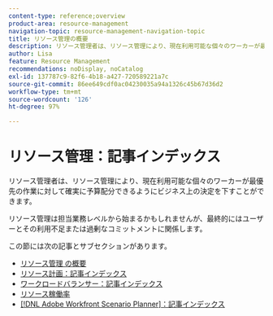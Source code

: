 ```yaml
---
content-type: reference;overview
product-area: resource-management
navigation-topic: resource-management-navigation-topic
title: リソース管理の概要
description: リソース管理者は、リソース管理により、現在利用可能な個々のワーカーが最優先の作業に対して確実に予算配分できるようにビジネス上の決定を下すことができます。リソース管理は担当業務レベルから始まるかもしれませんが、最終的にはユーザーとその利用不足または過剰なコミットメントに関係します。
author: Lisa
feature: Resource Management
recommendations: noDisplay, noCatalog
exl-id: 137787c9-82f6-4b18-a427-720589221a7c
source-git-commit: 86ee649cdf0ac04230035a94a1326c45b67d36d2
workflow-type: tm+mt
source-wordcount: '126'
ht-degree: 97%

---
```


# リソース管理：記事インデックス

<!--Audited: 01/2024-->

リソース管理者は、リソース管理により、現在利用可能な個々のワーカーが最優先の作業に対して確実に予算配分できるようにビジネス上の決定を下すことができます。

リソース管理は担当業務レベルから始まるかもしれませんが、最終的にはユーザーとその利用不足または過剰なコミットメントに関係します。

この節には次の記事とサブセクションがあります。

* [リソース管理 の概要](../../resource-mgmt/resource-mgmt-overview/get-started-resource-management.md)
* [リソース計画：記事インデックス](/help/quicksilver/resource-mgmt/resource-planning/resource-planning-overview.md)
* [ワークロードバランサー：記事インデックス](/help/quicksilver/resource-mgmt/workload-balancer/workload-balancer.md)
* [リソース稼働率](/help/quicksilver/resource-mgmt/resource-utilization/resource-utilization.md)
* [[!DNL Adobe Workfront Scenario Planner]：記事インデックス](/help/quicksilver/scenario-planner/scenario-planning.md)




